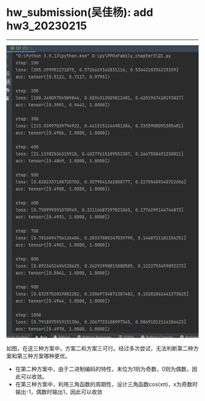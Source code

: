 # hw_submission(吴佳杨): add hw3_20230215

-----

![Q1](.\Q1.png)

如图，在这三种方案中，方案二和方案三可行。经过多次尝试，无法判断第二种方案和第三种方案哪种更优。

- 在第二种方案中，由于二进制编码的特性，末位为1则为奇数，0则为偶数，因此可以收敛。
- 在第三种方案中，利用三角函数的周期性，设计三角函数cos(xπ)，x为奇数时输出-1，偶数时输出1，因此可以收敛